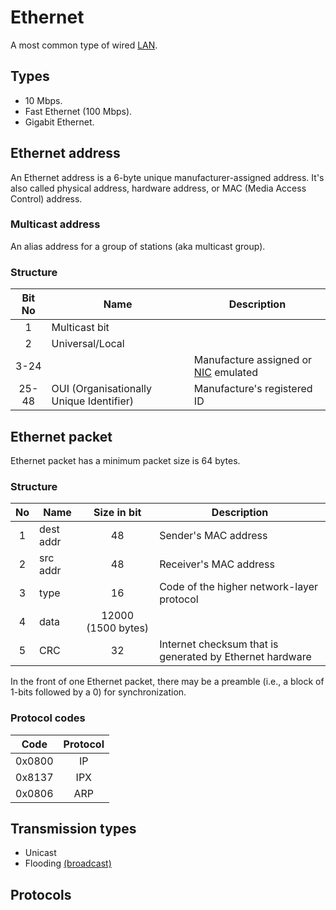 # Ethernet
A most common type of wired [LAN](lan.md).
## Types
- 10 Mbps.
- Fast Ethernet (100 Mbps).
- Gigabit Ethernet.
## Ethernet address
An Ethernet address is a 6-byte unique manufacturer-assigned address. It's also called physical address, hardware address, or MAC (Media Access Control) address.
### Multicast address
An alias address for a group of stations (aka multicast group).
### Structure

| Bit No | Name                                     | Description                                                               |
|:------:|------------------------------------------|---------------------------------------------------------------------------|
|   1    | Multicast bit                            |                                                                           |
|   2    | Universal/Local                          |                                                                           |
|  3-24  |                                          | Manufacture assigned or [NIC](lan.md#nic-network-interface-card) emulated |
| 25-48  | OUI (Organisationally Unique Identifier) | Manufacture's registered ID                                               |

## Ethernet packet
Ethernet packet has a minimum packet size is 64 bytes.

### Structure

| No  | Name      |    Size in bit     | Description                                              |
|:---:|-----------|:------------------:|----------------------------------------------------------|
|  1  | dest addr |         48         | Sender's MAC address                                     |
|  2  | src addr  |         48         | Receiver's MAC address                                   |
|  3  | type      |         16         | Code of the higher network-layer protocol                |
|  4  | data      | 12000 (1500 bytes) |                                                          |
|  5  | CRC       |         32         | Internet checksum that is generated by Ethernet hardware |

In the front of one Ethernet packet, there may be a preamble (i.e., a block of 1-bits followed by a 0) for synchronization.
### Protocol codes

|  Code  | Protocol |
|:------:|:--------:|
| 0x0800 |    IP    |
| 0x8137 |   IPX    |
| 0x0806 |   ARP    |

## Transmission types
- Unicast
- Flooding [(broadcast)](intro.md#transmission-types)
## Protocols

